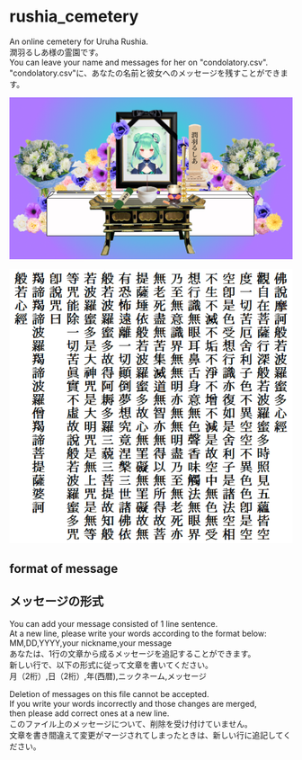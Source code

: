 # rushia_cemetery
An online cemetery for Uruha Rushia.  
潤羽るしあ様の霊園です。  
You can leave your name and messages for her on "condolatory.csv".  
"condolatory.csv"に、あなたの名前と彼女へのメッセージを残すことができます。  

![Rushia's altar](soushiki.png)  

![Hannya shingyo](hannya_shingyo.png)  

## format of message  
## メッセージの形式  
You can add your message consisted of 1 line sentence.  
At a new line, please write your words according to the format below:  
MM,DD,YYYY,your nickname,your message  
あなたは、1行の文章から成るメッセージを追記することができます。  
新しい行で、以下の形式に従って文章を書いてください。  
月（2桁）,日（2桁）,年(西暦),ニックネーム,メッセージ  

Deletion of messages on this file cannot be accepted.  
If you write your words incorrectly and those changes are merged,  
then please add correct ones at a new line.  
このファイル上のメッセージについて、削除を受け付けていません。  
文章を書き間違えて変更がマージされてしまったときは、新しい行に追記してください。
